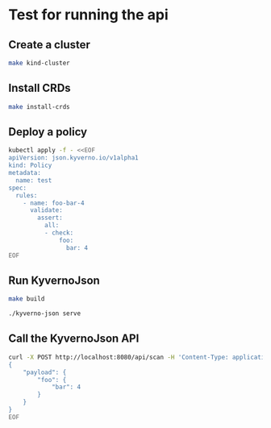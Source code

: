 # Test for running the api

## Create a cluster

```bash
make kind-cluster
```

## Install CRDs

```bash
make install-crds
```

## Deploy a policy

```bash
kubectl apply -f - <<EOF
apiVersion: json.kyverno.io/v1alpha1
kind: Policy
metadata:
  name: test
spec:
  rules:
    - name: foo-bar-4
      validate:
        assert:
          all:
          - check:
              foo:
                bar: 4
EOF
```

## Run KyvernoJson

```bash
make build

./kyverno-json serve
```

## Call the KyvernoJson API

```bash
curl -X POST http://localhost:8080/api/scan -H 'Content-Type: application/json' -d @- <<EOF
{
    "payload": {
        "foo": {
            "bar": 4
        }
    }
}
EOF
```
